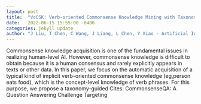 ```yaml
---
layout: post
title:  "VoCSK: Verb-oriented Commonsense Knowledge Mining with Taxonomy-Guided Induction"
date:   2022-06-15 15:55:00 -0400
categories: jekyll update
author: "J Liu, T Chen, C Wang, J Liang, L Chen, Y Xiao - Artificial Intelligence, 2022"
---
```

Commonsense knowledge acquisition is one of the fundamental issues in realizing human-level AI. However, commonsense knowledge is difficult to obtain because it is a human consensus and rarely explicitly appears in texts or other data. In this paper, we focus on the automatic acquisition of a typical kind of implicit verb-oriented commonsense knowledge (eg,person eats food), which is the concept-level knowledge of verb phrases. For this purpose, we propose a taxonomy-guided  Cites: CommonsenseQA: A Question Answering Challenge Targeting